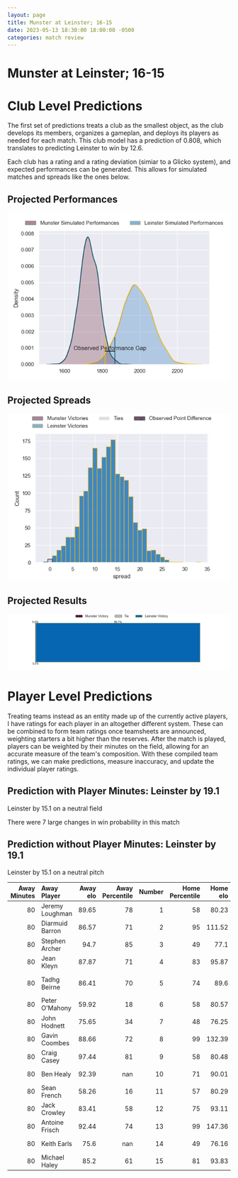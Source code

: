 ```yaml
---  
layout: page  
title: Munster at Leinster; 16-15  
date: 2023-05-13 18:30:00 18:00:00 -0500  
categories: match review  
---
```

# Munster at Leinster; 16-15

# Club Level Predictions


The first set of predictions treats a club as the smallest object, as the club develops its members, organizes a gameplan, and deploys its players as needed for each match. This club model has a prediction of 0.808, which translates to predicting Leinster to win by 12.6.

Each club has a rating and a rating deviation (simiar to a Glicko system), and expected performances can be generated. This allows for simulated matches and spreads like the ones below.
## Projected Performances


![Projected Performances](plots/performances_2023-05-13-Leinster-Munster.png)
## Projected Spreads


![Projected Spreads](plots/spreads_2023-05-13-Leinster-Munster.png)
## Projected Results


![Projected Results](plots/resultbar_2023-05-13-Leinster-Munster.png)
# Player Level Predictions


Treating teams instead as an entity made up of the currently active players, I have ratings for each player in an altogether different system. These can be combined to form team ratings once teamsheets are announced, weighting starters a bit higher than the reserves. After the match is played, players can be weighted by their minutes on the field, allowing for an accurate measure of the team's composition. With these compiled team ratings, we can make predictions, measure inaccuracy, and update the individual player ratings.
## Prediction with Player Minutes: Leinster by 19.1


Leinster by 15.1 on a neutral field

There were 7 large changes in win probability in this match
## Prediction without Player Minutes: Leinster by 19.1


Leinster by 15.1 on a neutral pitch



|   Away Minutes | Away Player     |   Away elo |   Away Percentile |   Number |   Home Percentile |   Home elo | Home Player          |   Home Minutes |
|---------------:|:----------------|-----------:|------------------:|---------:|------------------:|-----------:|:---------------------|---------------:|
|             80 | Jeremy Loughman |      89.65 |                78 |        1 |                58 |      80.23 | Michael Milne        |             80 |
|             80 | Diarmuid Barron |      86.57 |                71 |        2 |                95 |     111.52 | Ronan Kelleher       |             80 |
|             80 | Stephen Archer  |      94.7  |                85 |        3 |                49 |      77.1  | Michael Ala'alatoa   |             80 |
|             80 | Jean Kleyn      |      87.87 |                71 |        4 |                83 |      95.87 | Ryan Baird           |             80 |
|             80 | Tadhg Beirne    |      86.41 |                70 |        5 |                74 |      89.6  | Jason Howell Jenkins |             80 |
|             80 | Peter O'Mahony  |      59.92 |                18 |        6 |                58 |      80.57 | Max Deegan           |             80 |
|             80 | John Hodnett    |      75.65 |                34 |        7 |                48 |      76.25 | Will Connors         |             80 |
|             80 | Gavin Coombes   |      88.66 |                72 |        8 |                99 |     132.39 | Jack Conan           |             80 |
|             80 | Craig Casey     |      97.44 |                81 |        9 |                58 |      80.48 | Luke McGrath         |             80 |
|             80 | Ben Healy       |      92.39 |               nan |       10 |                71 |      90.01 | Harry Byrne          |             80 |
|             80 | Sean French     |      58.26 |                16 |       11 |                57 |      80.29 | Dave Kearney         |             80 |
|             80 | Jack Crowley    |      83.41 |                58 |       12 |                75 |      93.11 | Charlie Ngatai       |             80 |
|             80 | Antoine Frisch  |      92.44 |                74 |       13 |                99 |     147.36 | Robbie Henshaw       |             80 |
|             80 | Keith Earls     |      75.6  |               nan |       14 |                49 |      76.16 | Tommy O'Brien        |             80 |
|             80 | Michael Haley   |      85.2  |                61 |       15 |                81 |      93.83 | Jimmy O'Brien        |             80 |

